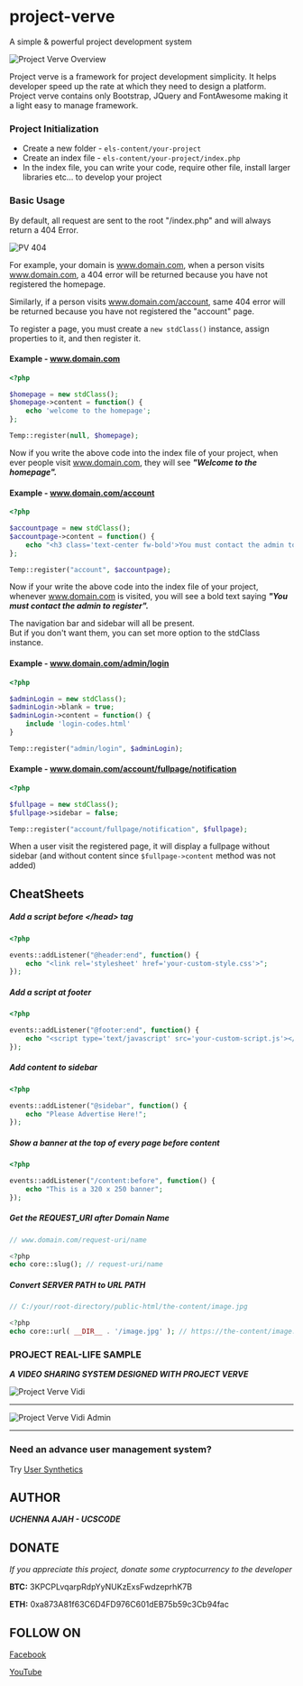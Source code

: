 # project-verve
A simple &amp; powerful project development system

![Project Verve Overview](https://i.imgur.com/z2xxIEj.png "Project verve overview")

Project verve is a framework for project development simplicity. It helps developer speed up the rate at which they need to design a platform. Project verve contains only Bootstrap, JQuery and FontAwesome making it a light easy to manage framework.

### Project Initialization

- Create a new folder - ```els-content/your-project```
- Create an index file - ```els-content/your-project/index.php```
- In the index file, you can write your code, require other file, install larger libraries etc... to develop your project

### Basic Usage

By default, all request are sent to the root "/index.php" and will always return a 404 Error.

![PV 404](https://i.imgur.com/lGqc4mh.png "Project Verve 404 Display")

For example, your domain is www.domain.com, when a person visits www.domain.com, a 404 error will be returned because you have not registered the homepage.

Similarly, if a person visits www.domain.com/account, same 404 error will be returned because you have not registered the "account" page.

To register a page, you must create a ```new stdClass()``` instance, assign properties to it, and then register it. 

#### Example - www.domain.com

```php
<?php 

$homepage = new stdClass();
$homepage->content = function() {
	echo 'welcome to the homepage';
};

Temp::register(null, $homepage);
```

Now if you write the above code into the index file of your project, when ever people visit www.domain.com, they will see ***"Welcome to the homepage".***

#### Example - www.domain.com/account

```php
<?php 

$accountpage = new stdClass();
$accountpage->content = function() {
	echo "<h3 class='text-center fw-bold'>You must contact the admin to register</h3>"
};

Temp::register("account", $accountpage);
```

Now if your write the above code into the index file of your project, whenever www.domain.com is visited, you will see a bold text saying ***"You must contact the admin to register".***


The navigation bar and sidebar will all be present.\
But if you don't want them, you can set more option to the stdClass instance.

#### Example - www.domain.com/admin/login

```php
<?php 

$adminLogin = new stdClass();
$adminLogin->blank = true;
$adminLogin->content = function() {
	include 'login-codes.html'
}

Temp::register("admin/login", $adminLogin);
```


#### Example - www.domain.com/account/fullpage/notification

```php
<?php

$fullpage = new stdClass();
$fullpage->sidebar = false;

Temp::register("account/fullpage/notification", $fullpage);
```

When a user visit the registered page, it will display a fullpage without sidebar (and without content since ```$fullpage->content``` method was not added)


## CheatSheets

##### Add a script before &lt;/head&gt; tag

```php
<?php

events::addListener("@header:end", function() {
	echo "<link rel='stylesheet' href='your-custom-style.css'>";
});
```

##### Add a script at footer

```php
<?php

events::addListener("@footer:end", function() {
	echo "<script type='text/javascript' src='your-custom-script.js'></script>";
});
```

##### Add content to sidebar

```php
<?php

events::addListener("@sidebar", function() {
	echo "Please Advertise Here!";
});
```

##### Show a banner at the top of every page before content

```php
<?php

events::addListener("/content:before", function() {
	echo "This is a 320 x 250 banner";
});
```

##### Get the REQUEST_URI after Domain Name

```php
// www.domain.com/request-uri/name

<?php
echo core::slug(); // request-uri/name
```

##### Convert SERVER PATH to URL PATH

```php
// C:/your/root-directory/public-html/the-content/image.jpg

<?php
echo core::url( __DIR__ . '/image.jpg' ); // https://the-content/image.jpg
```


### PROJECT REAL-LIFE SAMPLE

***A VIDEO SHARING SYSTEM DESIGNED WITH PROJECT VERVE***

![Project Verve Vidi](https://i.imgur.com/uS1CcjJ.png)

___

![Project Verve Vidi Admin](https://i.imgur.com/XnSjn2z.png)

___


### Need an advance user management system?

Try [User Synthetics](https://github.com/ucscode/user-synthetics "A Profession User Management System")


## AUTHOR

***UCHENNA AJAH - UCSCODE***

## DONATE

*If you appreciate this project, donate some cryptocurrency to the developer*

**BTC:** 3KPCPLvqarpRdpYyNUKzExsFwdzeprhK7B

**ETH:** 0xa873A81f63C6D4FD976C601dEB75b59c3Cb94fac

## FOLLOW ON

[Facebook](https://facebook.com/ucscode)

[YouTube](https://www.youtube.com/channel/UCPlGBkdI0ydlgAZWoLdmOFg)






